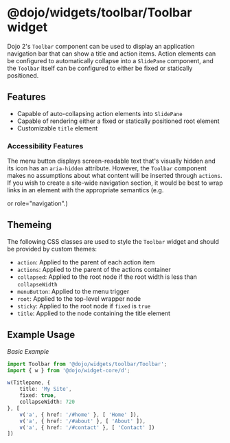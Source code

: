 # @dojo/widgets/toolbar/Toolbar widget

Dojo 2's `Toolbar` component can be used to display an application navigation bar that can show a title and action items. Action elements can be configured to automatically collapse into a `SlidePane` component, and the `Toolbar` itself can be configured to either be fixed or statically positioned.

## Features

- Capable of auto-collapsing action elements into `SlidePane`
- Capable of rendering either a fixed or statically positioned root element
- Customizable `title` element

### Accessibility Features

The menu button displays screen-readable text that's visually hidden and its icon has an `aria-hidden` attribute. However, the `Toolbar` component makes no assumptions about what content will be inserted through `actions`. If you wish to create a site-wide navigation section, it would be best to wrap links in an element with the appropriate semantics (e.g. <nav> or role="navigation".)

## Themeing

The following CSS classes are used to style the `Toolbar` widget and should be provided by custom themes:

- `action`: Applied to the parent of each action item
- `actions`: Applied to the parent of the actions container
- `collapsed`: Applied to the root node if the root width is less than `collapseWidth`
- `menuButton`: Applied to the menu trigger
- `root`: Applied to the top-level wrapper node
- `sticky`: Applied to the root node if `fixed` is `true`
- `title`: Applied to the node containing the title element

## Example Usage

*Basic Example*
```typescript
import Toolbar from '@dojo/widgets/toolbar/Toolbar';
import { w } from '@dojo/widget-core/d';

w(Titlepane, {
	title: 'My Site',
	fixed: true,
	collapseWidth: 720
}, [
	v('a', { href: '/#home' }, [ 'Home' ]),
	v('a', { href: '/#about' }, [ 'About' ]),
	v('a', { href: '/#contact' }, [ 'Contact' ])
])
```
